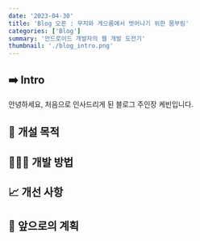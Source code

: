 ```yaml
---
date: '2023-04-30'
title: 'Blog 오픈 : 무지와 게으름에서 벗어나기 위한 몸부림'
categories: ['Blog']
summary: '안드로이드 개발자의 웹 개발 도전기'
thumbnail: './blog_intro.png'
---
```


## ➡️ Intro
안녕하세요, 처음으로 인사드리게 된 블로그 주인장 케빈입니다. 

## 🧭 개설 목적

## 🧑🏻‍💻 개발 방법

## 📈 개선 사항

## 📝 앞으로의 계획
